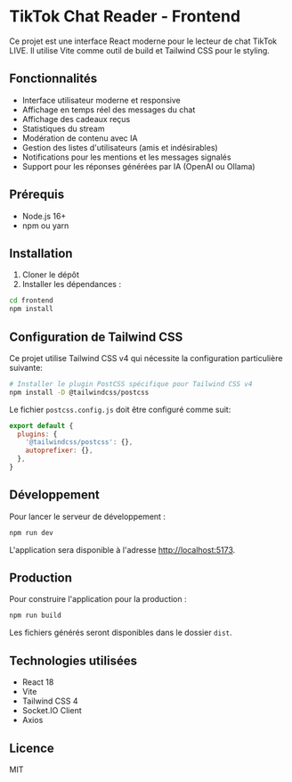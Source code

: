 # TikTok Chat Reader - Frontend

Ce projet est une interface React moderne pour le lecteur de chat TikTok LIVE. Il utilise Vite comme outil de build et Tailwind CSS pour le styling.

## Fonctionnalités

- Interface utilisateur moderne et responsive
- Affichage en temps réel des messages du chat
- Affichage des cadeaux reçus
- Statistiques du stream
- Modération de contenu avec IA
- Gestion des listes d'utilisateurs (amis et indésirables)
- Notifications pour les mentions et les messages signalés
- Support pour les réponses générées par IA (OpenAI ou Ollama)

## Prérequis

- Node.js 16+
- npm ou yarn

## Installation

1. Cloner le dépôt
2. Installer les dépendances :

```bash
cd frontend
npm install
```

## Configuration de Tailwind CSS

Ce projet utilise Tailwind CSS v4 qui nécessite la configuration particulière suivante:

```bash
# Installer le plugin PostCSS spécifique pour Tailwind CSS v4
npm install -D @tailwindcss/postcss
```

Le fichier `postcss.config.js` doit être configuré comme suit:
```javascript
export default {
  plugins: {
    '@tailwindcss/postcss': {},
    autoprefixer: {},
  },
}
```

## Développement

Pour lancer le serveur de développement :

```bash
npm run dev
```

L'application sera disponible à l'adresse [http://localhost:5173](http://localhost:5173).

## Production

Pour construire l'application pour la production :

```bash
npm run build
```

Les fichiers générés seront disponibles dans le dossier `dist`.

## Technologies utilisées

- React 18
- Vite
- Tailwind CSS 4
- Socket.IO Client
- Axios

## Licence

MIT
